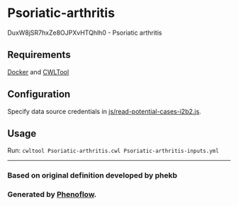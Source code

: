 # Psoriatic-arthritis

DuxW8jSR7hxZe8OJPXvHTQhlh0 - Psoriatic arthritis

## Requirements

[Docker](https://docs.docker.com/install/) and [CWLTool](https://github.com/common-workflow-language/cwltool#install)

## Configuration

Specify data source credentials in [js/read-potential-cases-i2b2.js](js/read-potential-cases-i2b2.js).

## Usage

Run: `cwltool Psoriatic-arthritis.cwl Psoriatic-arthritis-inputs.yml`

***

### Based on original definition developed by phekb
### Generated by [Phenoflow](https://kclhi.org/phenoflow).
